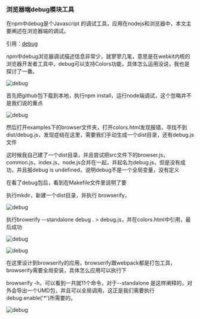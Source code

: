 ### 浏览器端debug模块工具

在npm中debug是个Javascript 的调试工具，应用在nodejs和浏览器中，本文主要阐述在浏览器端的调试。

引用：[debug](https://www.npmjs.com/package/debug)

npm中debug浏览器调试描述信息非常少，就寥寥几笔，意思是在webkit内核的浏览器开发者工具中，debug可以支持Colors功能，具体怎么运用没说，我也是探讨了一番。

![debug](https://pic3.zhimg.com/50/v2-6acae21a20b6cc7c198c4c0fb85f32ce_hd.jpg)

首先把github包下载到本地，执行npm install，运行node端调试，这个忽略并不是我们说的重点

![debug](https://pic1.zhimg.com/50/v2-fd9beb72981f58652050261bdb767748_hd.jpg)

然后打开examples下的browser文件夹，打开colors.html发现报错，寻找不到dist/debug.js，发现症结在这里，需要我们手动生成一个dist目录，还有debug.js文件

这时候我自己建了一个dist目录，并且尝试把src文件下的browser.js，common.js，index.js，node.js合并在一起，并起名为debug.js，但是没有成功，并且报debug is undefined，说明debug不是一个全局变量，没有定义

在看了debug包后，看到在Makefile文件里说明了要

执行mkdir，新建一个dist目录，并执行 browserify，

![debug](https://pic3.zhimg.com/50/v2-b567fd5fab9c46e82ad4778d08ef4c8e_hd.jpg)

执行browerify --standalone debug . > debug.js，并在colors.html中引用，最后成功

![debug](https://pic3.zhimg.com/50/v2-13f1b6a5782aae280edfb72df6c345a6_hd.jpg)

![debug](https://pic3.zhimg.com/50/v2-1c87844e44f09966f236e27caae5b71a_hd.jpg)

在这里设计到browserify的应用，browserify跟webpack都是打包工具，browserify需要全局安装，具体怎么应用可以执行下

browserify -h，可以看到一共就11个命令，对于--standalone 是这样阐释的，对外会导出一个UMD包，并且可以全局调用，这正是我们需要执行debug.enable('*')所需要的。

![debug](https://pic1.zhimg.com/50/v2-eb3ef1ebe654014f9acfcf347d597c24_hd.jpg)